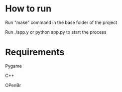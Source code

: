 # How to run

Run "make" command in the base folder of the project

Run ./app.y or python app.py to start the process

# Requirements

Pygame

C++

OPenBr






